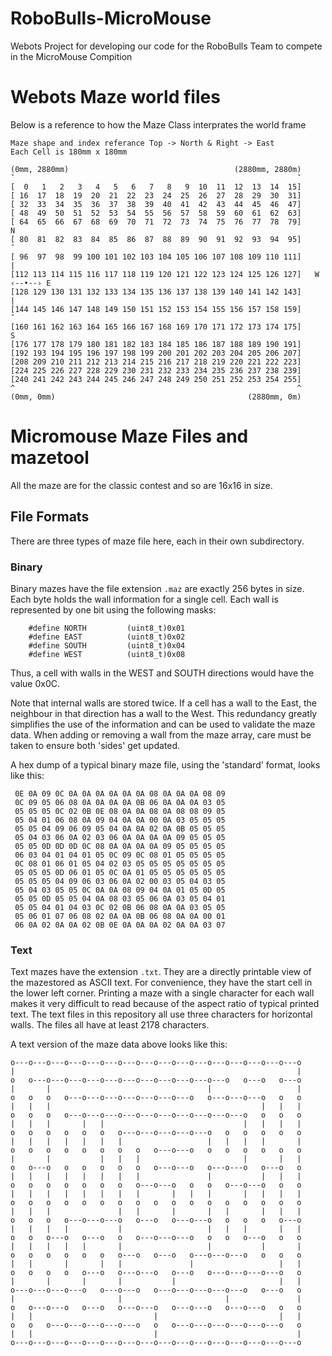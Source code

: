 # RoboBulls-MicroMouse
Webots Project for developing our code for the RoboBulls Team to compete in the MicroMouse Compition 

# Webots Maze world files
Below is a reference to how the Maze Class interprates the world frame

```
Maze shape and index referance Top -> North & Right -> East
Each Cell is 180mm x 180mm

(0mm, 2880mm)                                     (2880mm, 2880m) 
ˇ                                                               ˇ
[  0   1   2   3   4   5   6   7   8   9  10  11  12  13  14  15]
[ 16  17  18  19  20  21  22  23  24  25  26  27  28  29  30  31]
[ 32  33  34  35  36  37  38  39  40  41  42  43  44  45  46  47]
[ 48  49  50  51  52  53  54  55  56  57  58  59  60  61  62  63]
[ 64  65  66  67  68  69  70  71  72  73  74  75  76  77  78  79]        N
[ 80  81  82  83  84  85  86  87  88  89  90  91  92  93  94  95]        ˆ
[ 96  97  98  99 100 101 102 103 104 105 106 107 108 109 110 111]        |
[112 113 114 115 116 117 118 119 120 121 122 123 124 125 126 127]   W ‹--•--› E
[128 129 130 131 132 133 134 135 136 137 138 139 140 141 142 143]        |
[144 145 146 147 148 149 150 151 152 153 154 155 156 157 158 159]        ˇ
[160 161 162 163 164 165 166 167 168 169 170 171 172 173 174 175]        S
[176 177 178 179 180 181 182 183 184 185 186 187 188 189 190 191]
[192 193 194 195 196 197 198 199 200 201 202 203 204 205 206 207]
[208 209 210 211 212 213 214 215 216 217 218 219 220 221 222 223]
[224 225 226 227 228 229 230 231 232 233 234 235 236 237 238 239]
[240 241 242 243 244 245 246 247 248 249 250 251 252 253 254 255]
^                                                               ^
(0mm, 0mm)                                           (2880mm, 0m)

```

# Micromouse Maze Files and mazetool

All the maze are for the classic contest and so are 16x16 in size.

## File Formats

There are three types of maze file here, each in their own subdirectory.

### Binary
Binary mazes have the file extension `.maz` are exactly 256 bytes in size. Each byte holds the wall information for a single cell. Each wall is represented by one bit using the following masks:
```
    #define NORTH         (uint8_t)0x01
    #define EAST          (uint8_t)0x02
    #define SOUTH         (uint8_t)0x04
    #define WEST          (uint8_t)0x08
```
Thus, a cell with walls in the WEST and SOUTH directions would have the value 0x0C.

Note that internal walls are stored twice. If a cell has a wall to the East, the neighbour in that direction has a wall to the West. This redundancy greatly simplifies the use of the information and can be used to validate the maze data. When adding or removing a wall from the maze array, care must be taken to ensure both 'sides' get updated. 

A hex dump of a typical binary maze file, using the 'standard' format, looks like this:

```
 0E 0A 09 0C 0A 0A 0A 0A 0A 0A 08 0A 0A 0A 08 09
 0C 09 05 06 08 0A 0A 0A 0A 0B 06 0A 0A 0A 03 05
 05 05 05 0C 02 0B 0E 08 0A 0A 08 0A 08 08 09 05
 05 04 01 06 08 0A 09 04 0A 0A 00 0A 03 05 05 05
 05 05 04 09 06 09 05 04 0A 0A 02 0A 0B 05 05 05
 05 04 03 06 0A 02 03 06 0A 0A 0A 0A 09 05 05 05
 05 05 0D 0D 0D 0C 08 0A 0A 0A 0A 09 05 05 05 05
 06 03 04 01 04 01 05 0C 09 0C 08 01 05 05 05 05
 0C 08 01 06 01 05 04 02 03 05 05 05 05 05 05 05
 05 05 05 0D 06 01 05 0C 0A 01 05 05 05 05 05 05
 05 05 05 04 09 06 03 06 0A 02 00 03 05 04 03 05
 05 04 03 05 05 0C 0A 0A 08 09 04 0A 01 05 0D 05
 05 05 0D 05 05 04 0A 08 03 05 06 0A 03 05 04 01
 05 05 04 01 04 03 0C 02 0B 06 08 0A 0A 03 05 05
 05 06 01 07 06 08 02 0A 0A 0B 06 08 0A 0A 00 01
 06 0A 02 0A 0A 02 0B 0E 0A 0A 0A 02 0A 0A 03 07
```


### Text
Text mazes have the extension `.txt`. They are a directly printable view of the mazestored as ASCII text. For convenience, they have the start cell in the lower left corner. Printing a maze with a single character for each wall makes it very difficult to read because of the aspect ratio of typical printed text. The text files in this repository all use three characters for horizontal walls. The files all have at least 2178 characters. 

A text version of the maze data above looks like this:

```
o---o---o---o---o---o---o---o---o---o---o---o---o---o---o---o---o
|                                                               |
o   o---o---o---o---o---o---o---o---o---o---o---o   o---o   o---o
|       |                                   |                   |
o   o   o   o---o---o---o---o---o---o---o   o---o---o---o   o   o
|   |   |                                               |   |   |
o   o   o   o---o---o---o---o---o---o---o---o---o---o   o   o   o
|   |   |       |   |                               |   |   |   |
o   o   o   o   o   o   o---o---o---o---o---o   o   o   o   o   o
|   |   |   |   |   |   |                   |   |   |   |       |
o   o   o   o   o   o   o   o   o---o---o   o   o   o   o   o   o
|       |           |   |   |                       |       |   |
o   o---o   o   o   o   o   o   o---o---o   o---o---o   o---o   o
|   |   |   |   |   |   |   |               |           |   |   |
o   o   o   o   o   o   o   o---o---o   o   o   o---o---o   o   o
|   |   |   |   |   |   |   |       |   |   |       |   |   |   |
o   o   o   o   o   o   o   o   o   o   o   o   o   o   o   o   o
|   |   |               |   |       |       |   |       |   |   |
o   o   o   o---o---o---o   o---o   o---o---o   o   o   o   o---o
|   |   |   |           |                   |   |   |       |   |
o   o   o---o   o---o   o   o---o---o---o   o   o   o---o   o   o
|   |   |   |   |       |                   |           |       |
o   o   o   o   o   o   o---o   o---o   o---o---o---o   o   o   o
|   |       |       |   |               |                   |   |
o   o   o   o   o---o   o---o---o   o---o   o---o---o---o---o   o
|       |       |       |           |                       |   |
o---o---o---o---o   o---o---o   o---o---o---o---o---o   o---o   o
|                       |                       |               |
o   o---o---o   o---o   o---o---o   o---o---o   o---o---o   o   o
|   |                           |                           |   |
o   o   o---o---o---o---o---o   o   o---o---o---o---o---o---o   o
|   |                           |                               |
o---o---o---o---o---o---o---o---o---o---o---o---o---o---o---o---o
```
